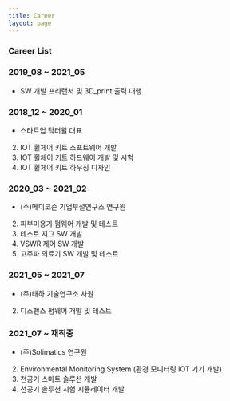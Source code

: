 ```yaml
---
title: Career
layout: page
---
```


### Career List


### 2019_08 ~ 2021_05

* SW 개발 프리랜서 및 3D_print 출력 대행<br>

### 2018_12 ~ 2020_01

* 스타트업 닥터윌 대표<br>
2. IOT 휠체어 키트 소프트웨어 개발<br>
3. IOT 휠체어 키트 하드웨어 개발 및 시험<br>
4. IOT 휠체어 키트 하우징 디자인<br>

### 2020_03 ~ 2021_02

* (주)메디코슨 기업부설연구소 연구원
2. 피부미용기 펌웨어 개발 및 테스트
3. 테스트 지그 SW 개발
4. VSWR 제어 SW 개발
5. 고주파 의료기 SW 개발 및 테스트

### 2021_05 ~ 2021_07

* (주)태하 기술연구소 사원
2. 디스펜스 펌웨어 개발 및 테스트

### 2021_07 ~ 재직중

* (주)Solimatics 연구원
2. Environmental Monitoring System (환경 모니터링 IOT 기기 개발)
3. 천공기 스마트 솔루션 개발
4. 천공기 솔루션 시험 시뮬레이터 개발